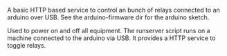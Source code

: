 A basic HTTP based service to control an bunch of relays connected to an arduino over USB. See the arduino-firmware dir for the arduino sketch.

Used to power on and off all equipment. The runserver script runs on a machine connected to the arduino via USB. It provides a HTTP service to toggle relays.

